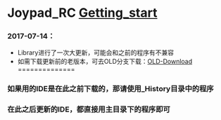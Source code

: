Joypad_RC [Getting_start](https://www.microduino.cn/wiki/index.php/Microduino-Joypad_Getting_start/zh)
==============
### 2017-07-14：
- Library进行了一次大更新，可能会和之前的程序有不兼容
- 如需下载更新前的老版本，可去OLD分支下载：[OLD-Download](https://github.com/wasdpkj/Microduino-IDE-Support/tree/OLD)
==============
### 如果用的IDE是在此之前下载的，那请使用_History目录中的程序
### 在此之后更新的IDE，都直接用主目录下的程序即可
